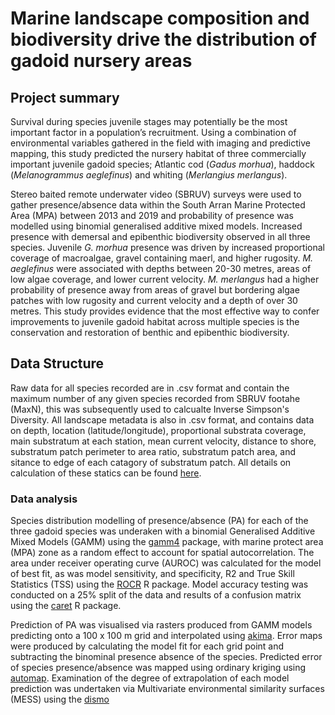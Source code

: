 # Marine landscape composition and biodiversity drive the distribution of gadoid nursery areas

## Project summary
Survival during species juvenile stages may potentially be the most important factor in a population’s recruitment. Using a combination of environmental variables gathered in the field with imaging and predictive mapping, this study predicted the nursery habitat of three commercially important juvenile gadoid species; Atlantic cod (<em>Gadus morhua</em>), haddock (<em>Melanogrammus aeglefinus</em>) and whiting (<em>Merlangius merlangus</em>). 

Stereo baited remote underwater video (SBRUV) surveys were used to gather presence/absence data within the South Arran Marine Protected Area (MPA) between 2013 and 2019 and probability of presence was modelled using binomial generalised additive mixed models. Increased presence with demersal and epibenthic biodiversity observed in all three species. Juvenile <em>G. morhua</em> presence was driven by increased proportional coverage of macroalgae, gravel containing maerl, and higher rugosity. <em>M. aeglefinus</em> were associated with depths between 20-30 metres, areas of low algae coverage, and lower current velocity. <em>M. merlangus</em> had a higher probability of presence away from areas of gravel but bordering algae patches with low rugosity and current velocity and a depth of over 30 metres. This study provides evidence that the most effective way to confer improvements to juvenile gadoid habitat across multiple species is the conservation and restoration of benthic and epibenthic biodiversity.

## Data Structure
Raw data for all species recorded are in .csv format and contain the maximum number of any given species recorded from SBRUV footahe (MaxN), this was subsequently used to calcualte Inverse Simpson's Diversity. All landscape metadata is also in .csv format, and contains data on depth, location (latitude/longitude), proportional substrata coverage, main substratum at each station, mean current velocity, distance to shore, substratum patch perimeter to area ratio, substratum patch area, and sitance to edge of each catagory of substratum patch. All details on calculation of these statics can be found [here](https://github.com/NWMilne/Seascape_mapping).

### Data analysis
Species distribution modelling of presence/absence (PA) for each of the three gadoid species was underaken with a binomial Generalised Additive Mixed Models (GAMM) using the [gamm4](https://github.com/cran/gamm4) package, with marine protect area (MPA) zone as a random effect to account for spatial autocorrelation. 
The area under receiver operating curve (AUROC) was calculated for the model of best fit, as was model sensitivity, and specificity, R2 and True Skill Statistics (TSS) using the [ROCR](https://github.com/cran/ROCR) R package. Model accuracy testing was conducted on a 25% split of the data and results of a confusion matrix using the [caret](https://github.com/topepo/caret/) R package.

Prediction of PA was visualised via rasters produced from GAMM models predicting onto a 100 x 100 m grid and interpolated using [akima](https://github.com/cran/akima).
Error maps were produced by calculating the model fit for each grid point and subtracting the binominal presence absence of the species. Predicted error of species presence/absence was mapped using ordinary kriging using [automap](https://github.com/cran/automap).
Examination of the degree of extrapolation of each model prediction was undertaken via Multivariate environmental similarity surfaces (MESS) using the [dismo](https://github.com/cran/dismo)


